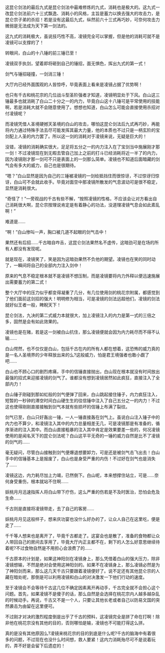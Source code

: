 这昆仑剑法的最后九式是昆仑剑法中最难修炼的九式，消耗也是极大的。这九式一改昆仑剑法前六十三式飘逸、消耗小的风格，主旨是蓄力以换去强大的攻击力，是昆仑宗子弟的杀招！若是没有这最后九式，纵然前六十三式再巧妙，可奈何攻击力微弱是无法成为天下第一剑法的。

这九式的消耗极大，虽说技巧性不高，凌镜完全可以掌握，但是他的消耗可就不是凌镜可以支撑的了！

转眼间，白山的十八锤的前三锤已至！

凌镜双手执剑，望着即将砸到自己的锤招，面无惧色，挥出九式的第一式！

剑气与锤招碰撞，一剑消三锤！

大厅内已经外面围观的人皆惊呼，毕竟表面上看来是凌镜占据了优势啊！

也只有千古和桃花宗的几位战斗型圣阶强者才知道，凌镜明显处于下风。白山这三锤最多也就消耗了白山二十分之一的内力，毕竟白山这十八锤可是平常使用的技能啊，若是消耗大就不会随意使用了。想想也知道，白山怎么可能会直接使用杀招对付凌镜呢？

而凌镜凭借人圣境硬撼天圣境的白山的攻击，哪怕这昆仑剑法后九式再巧妙，再能将内力通过特殊手法去尽可能发挥其最大力量，他的本质也不过只是一柄玄阶的宝剑配上人圣的内力罢了。所以这一剑的消耗对于凌镜来说，无疑是巨大的！

没错，凌镜的消耗确实很大，足足将五分之一的内力注入在了宝剑当中施展刚才那一剑！不过凌镜现在到无暇去管自己加上之前的打斗已经消耗将近一半了的内力，因为凌镜刚才那一剑可不只是表面上的一剑那么简单。凌镜也不知道后面暗藏的剑气会有多大的威力，自己也是很期待。

“嗯？”白山显然是因为自己的三锤被凌镜的一剑给抵挡住而很惊讶，不过惊讶归惊讶，白山可不会就此收手。毕竟对面空中那凌镜所散发的气息波动可是很不稳定，显然是消耗很大。

“奇怪了！”一旁观战的千古有些不解，“按照凌镜的性格，不应该会让对方看出自己消耗很大啊，昆仑宗按理说肯定是有着静心的功法，没道理凌镜气息会如此紊乱啊！”

难道是……

“啊！”白山惨叫一声，胸口被几道不起眼的剑气击中！

果然还有后招……千古暗自咋舌，这昆仑剑法果然名不虚传，这暗劲可是在场的所有人都没有发现呢。

就是现在，凌镜笑了，笑是因为这暗劲果然不负他的期望。凌镜也在笑的同时动了，一瞬间将自己的全部内力注入剑中！

原来的气息不稳定根本就不是凌镜不想压制，而是凌镜要将内力外释以便迅速施展出需要蓄力的第二式！

整个大厅中的压力似乎都变得凝重了几分，有几位使用剑的桃花宗附属，都感觉到了他们面前这剑招的强大！明明修为相当，可是凌镜的剑法远超他们，凌镜的剑法就好似王者一般，睥睨天下！

昆仑剑法，九决的第二式威力本就很大，加上凌镜注入的内力是第一式的三倍之多，固然是会有如此效果的。

凌镜也是在赌，若是这一剑被白山抗住，那么凌镜便就会因为内力耗尽而不得不认输……

白山愕然，也不仅仅是白山，包括千古在内的所有人都在想着，这恐怖的威力真的是一名人圣境界的少年释放出来的么?这般威力，怕是君王境强者也敢小觑了吧……

白山也不顾心口的剧烈疼痛，手中的信锤直接抛出，白山现在根本就没有时间放出最强的招式来迎接凌镜的剑气了。谁都没有想到凌镜居然如此疯狂，直接注入了全部内力！

白山锤子刚碰到那如虹般的剑气便弹了回来，白山跳起接住锤子，内力疯狂注入，短暂的一秒钟的滞空时间白山硬生生的往信锤中注入了自己五分之一的内力！不过这也使得刚刚直接接触到剑气本就有些损坏的信锤上布满了裂纹。

剑气已至，白山只好轰出一锤，一人一锤直接轰在剑气上。虽说白山注入锤子中的内力也不算少，和凌镜注入其中的内力总量相差无几，可是凌镜那是有准备的，循序渐进的注入其中。而白山直接粗暴的注入其中肯定是效果要差一些的，何况凌镜使用的是闻名天下的昆仑剑法呢？白山这平平无奇的一锤的威力自然是比不了凌镜的剑气的……

毫无疑问，尽管白山接触到剑气便爆退想要卸力，可是还是被剑气击飞出去！白山手中的信锤基本上是报废了，白山也是身受严重的内伤！不过好在剑气也是消失了……

凌镜这边，内力耗尽加上力竭，已然倒下。白山呢，本来想撑住站立，可是……奈何身受重伤，根本就站不住啊……

妖桃月月迅速指挥人将白山带下疗伤，这么严重的伤若是不及时医治，恐怕会危及生命……

千古则是直接将凌镜带走，去了自己的客房……

妖桃月月见这般样子，想来庆功宴也没什么好办的了，让众人自己在这里吃，便是走了……

千千等人想来也是离开了，毕竟千古都走了。这宴会也是散了，准备的食物都让众人带回自己的房间去享用了，毕竟大厅内正主都不在，剩下的人怎么好意思继续待着呢?不过食物自然是不用担心会浪费了的……

千古原本的计划是，如果这神阳剑在凌镜身上，那么凭借着白山的强大压力，除非凌镜想输，不然是绝对会使用这神阳剑的。如果不在凌镜身上，那么凌镜必然是为了神阳剑而来，那么这几天千古只要跟着凌镜便好了。说不定还有其他昆仑宗的人藏在暗处呢，那倒是可以利用凌镜和白山的对决激发一下他们行动的速度。

至于凌镜会不会等待千古这几位不确定因素离开再动手，千古完全就不会担心这个问题。首先，如果凌镜不是傻子的话，那么自然是会选择在桃花宗内人越多越杂乱的时候动手。再说，千古又不是一个人，只要让其他长老或者自己以防易文国的突然袭击为由留在这里便可。

不过刚才对决的激烈程度倒是出乎了千古的预料，这凌镜完全是拼了命在打啊！除非他在桃花宗没有其他的目的，否则哪怕是输，凌镜也不可能打得这么拼。

真的是没有其他原因么?凌镜来桃花宗的目的到底是什么呢?千古的脑海中有着很多的问题，不过现在也没什么时间想，救人要紧！这内力消耗殆尽可不是说着玩的，弄不好是会留下后遗症的！